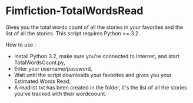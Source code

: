 Fimfiction-TotalWordsRead
=========================

Gives you the total words count of all the stories in your favorites and the list of all the stories.
This script requires Python >= 3.2.

How to use :
- Install Python 3.2, make sure you're connected to Internet, and start TotalWordsCount.py,
- Enter your username/password,
- Wait until the script downloads your favorites and gives you your Estimated Words Read,
- A readlist.txt has been created in the folder, it's the list of all the stories you've tracked with their wordcoount.
